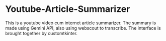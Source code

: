 # Youtube-Article-Summarizer
This is a youtube video cum internet article summarizer. The summary is made using Gemini API, also using webscout to transcribe. The interface is brought together by customtkinter.
